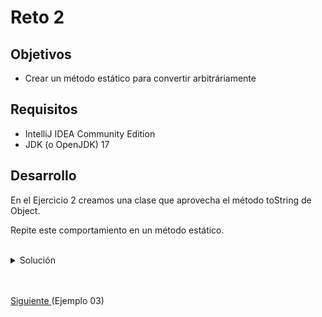 # Reto 2

## Objetivos

* Crear un método estático para convertir arbitráriamente

## Requisitos

- IntelliJ IDEA Community Edition
- JDK (o OpenJDK) 17

## Desarrollo

En el Ejercicio 2 creamos una clase que aprovecha el método toString de Object.

Repite este comportamiento en un método estático.

<br/>

<details>
  <summary>Solución</summary>

  1. Agrega una nueva prueba como se muestra
    
      <img src="img/figura01.png" alt="Nueva prueba"/>

      ```java
      class MethodConverterTest {

        @Test
        @DisplayName("Prueba con Integers")
        void prueba(){
            Integer input = 23423;
            String expected = "23423";

            String output = MethodConverter.convertToString(input);

            assertEquals(expected, output);
        }
      }
      ```
  
  2. Crea una clase con la siguiente definición
    
      <img src="img/figura02.png" alt="Método"/>

      ```java
      public class MethodConverter {

        public static <E> String convertToString(E input){
            return input.toString();
        }
      }
      ```
  
  3. Vuelve a ejecutar la prueba

      ![Prueba](./img/figura03.png)

      En este caso aprovechamos el método toString que está definido en la cima de la jerarquía de objetos Java (Object).

</details>


<br/>
<br/>

[Siguiente ](../Ejemplo-03/Readme.md)(Ejemplo 03)